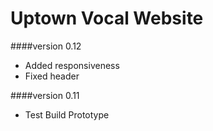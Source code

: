 Uptown Vocal Website
====================

####version 0.12
* Added responsiveness
* Fixed header

####version 0.11
* Test Build Prototype